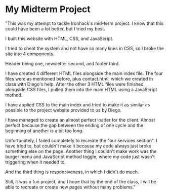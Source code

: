 # My Midterm Project

"This was my attempt to tackle Ironhack's mid-term project. I know that this could have been a lot better, but I tried my best.

I built this website with HTML, CSS, and JavaScript.

I tried to cheat the system and not have so many lines in CSS, so I broke the site into 4 components.

Header being one, newsletter second, and footer third.

I have created 4 different HTML files alongside the main index file. The four files were as mentioned before, plus contact.html, which we created in class with Diego's help. After the other 3 HTML files were finished alongside CSS files, I pulled them into the main HTML using a JavaScript method.

I have applied CSS to the main index and tried to make it as similar as possible to the project website provided to us by Diego.

I have managed to create an almost perfect loader for the client. Almost perfect because the gap between the ending of one cycle and the beginning of another is a bit too long.

Unfortunately, I failed completely to recreate the "our services section". I have tried to, but couldn't make it because my code always just broke something else on the page. Another thing I couldn't make work was the burger menu and JavaScript method toggle, where my code just wasn't triggering when it needed to.

And the third thing is responsiveness, in which I didn't do much.

Still, it was a fun project, and I hope that by the end of the class, I will be able to recreate or create new pages without many problems."